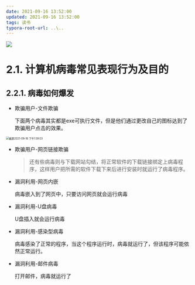 ```yaml
---
date: 2021-09-16 13:52:00
updated: 2021-09-16 13:52:00
tags: 读书
typora-root-url: ..\..
---
```


![](/images/image-2021-09-16-13.55.00.000.png)

# 2.1. 计算机病毒常见表现行为及目的

## 2.2.1. 病毒如何爆发

- 欺骗用户-文件欺骗

  下面两个病毒其实都是exe可执行文件，但是他们通过更改自己的图标达到了欺骗用户点击的效果。

<img src="/images/image-2021-09-16-13.59.00.000.png" alt="截屏2021-09-16 下午1.59.03" style="zoom: 50%;" />



<!-- more -->

- 欺骗用户-网页链接欺骗

  > 还有些病毒则与下载网站勾结，将正常软件的下载链接绑定上病毒程序，这样用户把所需的软件下载下来后进行安装时就运行了病毒程序。



- 漏洞利用-网页内嵌

  病毒嵌入到了网页中，只要访问网页就会运行病毒

- 漏洞利用-U盘病毒

  U盘插入就会运行病毒

- 漏洞利用-感染型病毒

  病毒感染了正常的程序，当这个程序运行时，病毒就运行了，但该程序可能依然正常运行。

- 漏洞利用-邮件病毒

  打开邮件，病毒就运行了

















